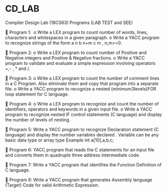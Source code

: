 # CD_LAB
Compiler Design Lab (18CS63) Programs (LAB TEST and SEE)

 Program 1: 
o Write a LEX program to count number of words, lines, characters and
whitespaces in a given paragraph.
o Write a YACC program to recognize strings of the form a n b n+m c m , n,m&gt;=0.

 Program 2:
o Write a LEX program to count number of Positive and Negative integers and
Positive &amp; Negative fractions.
o Write a YACC program to validate and evaluate a simple expression involving
operators +,- , * and /.

 Program 3:
o Write a LEX program to count the number of comment lines in a C Program. Also
eliminate them and copy that program into a separate file.
o Write a YACC program to recognize a nested (minimum3levels)FOR loop
statement for C language.

 Program 4:
o Write a LEX program to recognize and count the number of identifiers, operators
and keywords in a given input file.
o Write a YACC program to recognize nested IF control statements (C language)
and display the number of levels of nesting.

 Program 5: Write a YACC program to recognize Declaration statement (C language) and
display the number variables declared .
Variable can be any basic data type or array type
Example int a[10],a,b,c;

 Program 6: YACC program that reads the C statements for an input file and converts
them in quadruple three address intermediate code.

 Program 7: Write a YACC program that identifies the Function Definition of C language.

 Program 8: Write a YACC program that generates Assembly language (Target) Code for
valid Arithmetic Expression.
